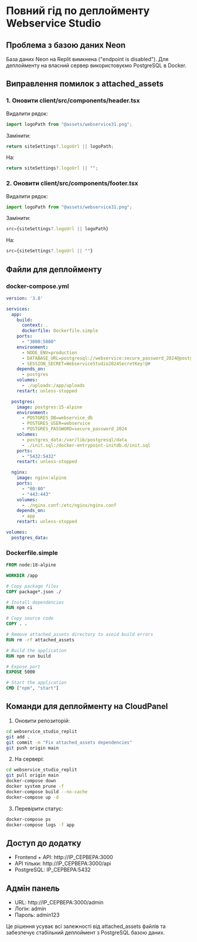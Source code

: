 # Повний гід по деплойменту Webservice Studio

## Проблема з базою даних Neon
База даних Neon на Replit вимкнена ("endpoint is disabled"). Для деплойменту на власний сервер використовуємо PostgreSQL в Docker.

## Виправлення помилок з attached_assets

### 1. Оновити client/src/components/header.tsx
Видалити рядок:
```typescript
import logoPath from "@assets/webservice31.png";
```

Замінити:
```typescript
return siteSettings?.logoUrl || logoPath;
```
На:
```typescript
return siteSettings?.logoUrl || "";
```

### 2. Оновити client/src/components/footer.tsx
Видалити рядок:
```typescript
import logoPath from "@assets/webservice31.png";
```

Замінити:
```typescript
src={siteSettings?.logoUrl || logoPath}
```
На:
```typescript
src={siteSettings?.logoUrl || ""}
```

## Файли для деплойменту

### docker-compose.yml
```yaml
version: '3.8'

services:
  app:
    build:
      context: .
      dockerfile: Dockerfile.simple
    ports:
      - "3000:5000"
    environment:
      - NODE_ENV=production
      - DATABASE_URL=postgresql://webservice:secure_password_2024@postgres:5432/webservice_db
      - SESSION_SECRET=WebserviceStudio2024SecretKey!@#
    depends_on:
      - postgres
    volumes:
      - ./uploads:/app/uploads
    restart: unless-stopped

  postgres:
    image: postgres:15-alpine
    environment:
      - POSTGRES_DB=webservice_db
      - POSTGRES_USER=webservice
      - POSTGRES_PASSWORD=secure_password_2024
    volumes:
      - postgres_data:/var/lib/postgresql/data
      - ./init.sql:/docker-entrypoint-initdb.d/init.sql
    ports:
      - "5432:5432"
    restart: unless-stopped

  nginx:
    image: nginx:alpine
    ports:
      - "80:80"
      - "443:443"
    volumes:
      - ./nginx.conf:/etc/nginx/nginx.conf
    depends_on:
      - app
    restart: unless-stopped

volumes:
  postgres_data:
```

### Dockerfile.simple
```dockerfile
FROM node:18-alpine

WORKDIR /app

# Copy package files
COPY package*.json ./

# Install dependencies
RUN npm ci

# Copy source code
COPY . .

# Remove attached_assets directory to avoid build errors
RUN rm -rf attached_assets

# Build the application
RUN npm run build

# Expose port
EXPOSE 5000

# Start the application
CMD ["npm", "start"]
```

## Команди для деплойменту на CloudPanel

1. Оновити репозиторій:
```bash
cd webservice_studio_replit
git add .
git commit -m "Fix attached_assets dependencies"
git push origin main
```

2. На сервері:
```bash
cd webservice_studio_replit
git pull origin main
docker-compose down
docker system prune -f
docker-compose build --no-cache
docker-compose up -d
```

3. Перевірити статус:
```bash
docker-compose ps
docker-compose logs -f app
```

## Доступ до додатку
- Frontend + API: http://IP_СЕРВЕРА:3000
- API тільки: http://IP_СЕРВЕРА:3000/api
- PostgreSQL: IP_СЕРВЕРА:5432

## Адмін панель
- URL: http://IP_СЕРВЕРА:3000/admin
- Логін: admin
- Пароль: admin123

Це рішення усуває всі залежності від attached_assets файлів та забезпечує стабільний деплоймент з PostgreSQL базою даних.